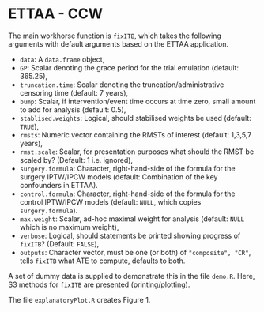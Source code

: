 # ETTAA - CCW

The main workhorse function is `fixITB`, which takes the following arguments with default arguments based on the ETTAA application.

* `data`: A `data.frame` object,
* `GP`: Scalar denoting the grace period for the trial emulation (default: 365.25),
* `truncation.time`: Scalar denoting the truncation/administrative censoring time (default: 7 years),
* `bump`: Scalar, if intervention/event time occurs at time zero, small amount to add for analysis (default: 0.5),
* `stablised.weights`: Logical, should stabilised weights be used (default: `TRUE`),
* `rmsts`: Numeric vector containing the RMSTs of interest (default: 1,3,5,7 years),
* `rmst.scale`: Scalar, for presentation purposes what should the RMST be scaled by? (Default: 1 i.e. ignored),
* `surgery.formula`: Character, right-hand-side of the formula for the surgery IPTW/IPCW models (default: Combination of the key confounders in ETTAA).
* `control.formula`: Character, right-hand-side of the formula for the control IPTW/IPCW models (default: `NULL`, which copies `surgery.formula`).
* `max.weight`: Scalar, ad-hoc maximal weight for analysis (default: `NULL` which is no maximum weight),
* `verbose`: Logical, should statements be printed showing progress of `fixITB`? (Default: `FALSE`),
* `outputs`: Character vector, must be one (or both) of `"composite", "CR"`, tells `fixITB` what ATE to compute, defaults to both.

A set of dummy data is supplied to demonstrate this in the file `demo.R`. Here, S3 methods for `fixITB` are presented (printing/plotting). 

The file `explanatoryPlot.R` creates Figure 1.
